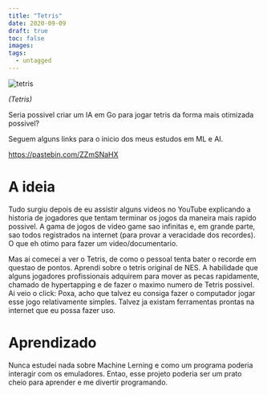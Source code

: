 ```yaml
---
title: "Tetris"
date: 2020-09-09
draft: true
toc: false
images:
tags: 
  - untagged
---
```


![tetris](post-007-tetris.webp)

*(Tetris)*

Seria possivel criar um IA em Go para jogar tetris da forma mais otimizada possivel?

Seguem alguns links para o inicio dos meus estudos em ML e AI.

https://pastebin.com/ZZmSNaHX

# A ideia

Tudo surgiu depois de eu assistir alguns videos no YouTube explicando a historia de jogadores que tentam terminar os jogos da maneira mais rapido possivel. A gama de jogos de video game sao infinitas e, em grande parte, sao todos registrados na internet (para provar a veracidade dos recordes). O que eh otimo para fazer um video/documentario. 

Mas ai comecei a ver o Tetris, de como o pessoal tenta bater o recorde em questao de pontos. Aprendi sobre o tetris original de NES. A habilidade que alguns jogadores profissionais adquirem para mover as pecas rapidamente, chamado de hypertapping e de fazer o maximo numero de Tetris possivel. Ai veio o click: Poxa, acho que talvez eu consiga fazer o computador jogar esse jogo relativamente simples. Talvez ja existam ferramentas prontas na internet que eu possa fazer uso.

# Aprendizado

Nunca estudei nada sobre Machine Lerning e como um programa poderia interagir com os emuladores. Entao, esse projeto poderia ser um prato cheio para aprender e me divertir programando.

